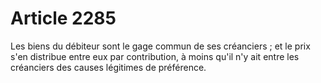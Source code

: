 # Article 2285

Les biens du débiteur sont le gage commun de ses créanciers ; et le prix s'en distribue entre eux par contribution, à moins qu'il n'y ait entre les créanciers des causes légitimes de préférence.